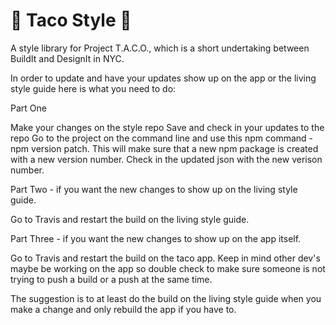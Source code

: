 # 🌮 Taco Style 🕺



A style library for Project T.A.C.O., which is a short undertaking between BuildIt and DesignIt in NYC.

In order to update and have your updates show up on the app or the living style guide here is what you need to do:

Part One

Make your changes on the style repo
Save and check in your updates to the repo
Go to the project on the command line and use this npm command - npm version patch. This will make sure that a new npm package is created with a new version number.
Check in the updated json with the new verison number.

Part Two - if you want the new changes to show up on the living style guide.

Go to Travis and restart the build on the living style guide.

Part Three - if you want the new changes to show up on the app itself.

Go to Travis and restart the build on the taco app. Keep in mind other dev's maybe be working on the app so double check to make sure someone is not trying to push a build or a push at the same time.

The suggestion is to at least do the build on the living style guide when you make a change and only rebuild the app if you have to.

